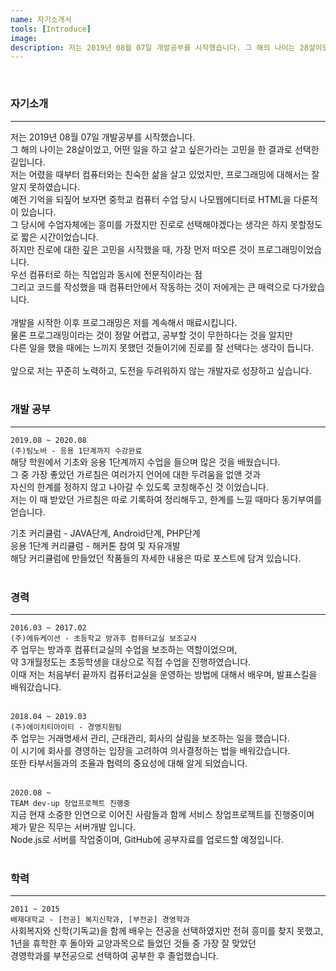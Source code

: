 ```yaml
---
name: 자기소개서
tools: [Introduce]
image: 
description: 저는 2019년 08월 07일 개발공부를 시작했습니다. 그 해의 나이는 28살이었고, 어떤 일을 하고 살고 싶은가라는 고민을 한 결과로 선택한 길입니다.
---
```


<br>

### 자기소개
--------
저는 2019년 08월 07일 개발공부를 시작했습니다.   
그 해의 나이는 28살이었고, 어떤 일을 하고 살고 싶은가라는 고민을 한 결과로 선택한 길입니다.
<br>
저는 어렸을 때부터 컴퓨터와는 친숙한 삶을 살고 있었지만, 프로그래밍에 대해서는 잘 알지 못하였습니다.   
예전 기억을 되짚어 보자면 중학교 컴퓨터 수업 당시 나모웹에디터로 HTML을 다룬적이 있습니다.   
그 당시에 수업자체에는 흥미를 가졌지만 진로로 선택해야겠다는 생각은 하지 못할정도로 짧은 시간이었습니다.
<br>
하지만 진로에 대한 깊은 고민을 시작했을 때, 가장 먼저 떠오른 것이 프로그래밍이었습니다.   
우선 컴퓨터로 하는 직업임과 동시에 전문직이라는 점   
그리고 코드를 작성했을 때 컴퓨터안에서 작동하는 것이 저에게는 큰 매력으로 다가왔습니다.   
<br>
개발을 시작한 이후 프로그래밍은 저를 계속해서 매료시킵니다.   
물론 프로그래밍이라는 것이 정말 어렵고, 공부할 것이 무한하다는 것을 알지만   
다른 일을 했을 때에는 느끼지 못했던 것들이기에 진로를 잘 선택다는 생각이 듭니다.   
<br>
앞으로 저는 꾸준히 노력하고, 도전을 두려워하지 않는 개발자로 성장하고 싶습니다.<br><br>

### 개발 공부
--------
`2019.08 ~ 2020.08`   
`(주)팀노바 - 응용 1단계까지 수강완료`   
해당 학원에서 기초와 응용 1단계까지 수업을 들으며 많은 것을 배웠습니다.   
그 중 가장 좋았던 가르침은 여러가지 언어에 대한 두려움을 없앤 것과   
자신의 한계를 정하지 않고 나아갈 수 있도록 코칭해주신 것 이었습니다.   
저는 이 때 받았던 가르침은 따로 기록하여 정리해두고, 한계를 느낄 때마다 동기부여를 얻습니다.   
   
기초 커리큘럼 - JAVA단계, Android단계, PHP단계   
응용 1단계 커리큘럼 - 해커톤 참여 및 자유개발   
해당 커리큘럼에 만들었던 작품들의 자세한 내용은 따로 포스트에 담겨 있습니다.<br><br>

### 경력
--------
`2016.03 ~ 2017.02`   
`(주)에듀케이션 - 초등학교 방과후 컴퓨터교실 보조교사`  
주 업무는 방과후 컴퓨터교실의 수업을 보조하는 역할이었으며,   
약 3개월정도는 초등학생을 대상으로 직접 수업을 진행하였습니다.   
이때 저는 처음부터 끝까지 컴퓨터교실을 운영하는 방법에 대해서 배우며, 발표스킬을 배워갔습니다.   
<br>

`2018.04 ~ 2019.03`   
`(주)에이치티아이티 - 경영지원팀`   
주 업무는 거래명세서 관리, 근태관리, 회사의 살림을 보조하는 일을 했습니다.   
이 시기에 회사를 경영하는 입장을 고려하여 의사결정하는 법을 배워갔습니다.   
또한 타부서들과의 조율과 협력의 중요성에 대해 알게 되었습니다.   
<br>

`2020.08 ~`   
`TEAM dev-up 창업프로젝트 진행중`   
지금 현재 소중한 인연으로 이어진 사람들과 함께 서비스 창업프로젝트를 진행중이며   
제가 맡은 직무는 서버개발 입니다.   
Node.js로 서버를 작업중이며, GitHub에 공부자료를 업로드할 예정입니다.<br><br>


### 학력
--------
`2011 ~ 2015`   
`배재대학교 - [전공] 복지신학과, [부전공] 경영학과`   
사회복지와 신학(기독교)을 함께 배우는 전공을 선택하였지만 전혀 흥미를 찾지 못했고,   
1년을 휴학한 후 돌아와 교양과목으로 들었던 것들 중 가장 잘 맞았던   
경영학과를 부전공으로 선택하여 공부한 후 졸업했습니다.   